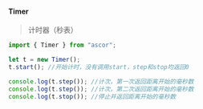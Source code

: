 #### Timer 
> 计时器（秒表）

```javascript
import { Timer } from "ascor";

let t = new Timer();
t.start(); //开始计时，没有调用start，step和stop均返回0

console.log(t.step()); //计次，第一次返回距离开始的毫秒数
console.log(t.step()); //计次，第二次返回距离开始的毫秒数
console.log(t.stop()); //停止并返回距离开始的毫秒数
```